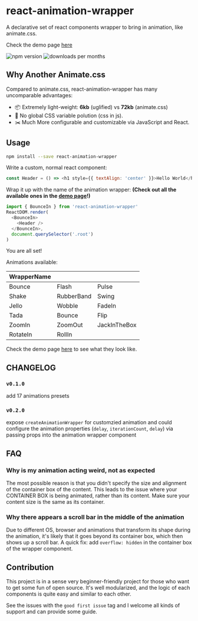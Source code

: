 # react-animation-wrapper

A declarative set of react components wrapper to bring in animation, like animate.css.

Check the demo page [here](https://cyan33.github.io/react-animation-wrapper/)

![npm version](https://img.shields.io/npm/v/react-animation-wrapper.svg)
![downloads per months](https://img.shields.io/npm/dm/react-animation-wrapper.svg)

## Why Another Animate.css

Compared to animate.css, react-animation-wrapper has many uncomparable advantages:

* 📦 Extremely light-weight: **6kb** (uglified) vs **72kb** (animate.css)
* 🙅 No global CSS variable polution (css in js).
* ✂️ Much More configurable and customizable via JavaScript and React.

## Usage

```sh
npm install --save react-animation-wrapper
```

Write a custom, normal react component:

```js
const Header = () => <h1 style={{ textAlign: 'center' }}>Hello World</h1>
```

Wrap it up with the name of the animation wrapper: **(Check out all the available ones in the [demo page](https://cyan33.github.io/react-animation-wrapper/)!)**

```js
import { BounceIn } from 'react-animation-wrapper'
ReactDOM.render(
  <BounceIn>
    <Header />
  </BounceIn>,
  document.querySelector('.root')
)
```

You are all set!

Animations available:

| WrapperName   |               |       |
| ------------- | ------------- | ----- |
| Bounce        | Flash         | Pulse |
| Shake         | RubberBand    | Swing |
| Jello         | Wobble        | FadeIn |
| Tada          | Bounce        | Flip  |
| ZoomIn        | ZoomOut       | JackInTheBox |
| RotateIn      | RollIn        |       |

Check the demo page [here](https://cyan33.github.io/react-animation-wrapper/) to see what they look like.

## CHANGELOG

### `v0.1.0`

add 17 animations presets

### `v0.2.0`

expose `createAnimationWrapper` for customzied animation and could configure the animation properties (`delay`, `iterationCount`, `delay`) via passing props into the animation wrapper component

## FAQ

### Why is my animation acting weird, not as expected

The most possible reason is that you didn't specify the size and alignment of the container box of the content. This leads to the issue where your CONTAINER BOX is being animated, rather than its content. Make sure your content size is the same as its container.

### Why there appears a scroll bar in the middle of the animation

Due to different OS, browser and animations that transform its shape during the animation, it's likely that it goes beyond its container box, which then shows up a scroll bar. A quick fix: add `overflow: hidden` in the container box of the wrapper component.

## Contribution

This project is in a sense very beginner-friendly project for those who want to get some fun of open source. It's well modularized, and the logic of each components is quite easy and similar to each other.

See the issues with the `good first issue` tag and I welcome all kinds of support and can provide some guide.
